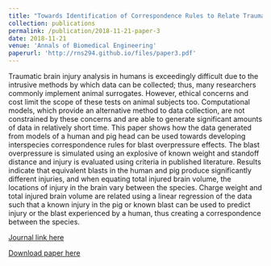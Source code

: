 ```yaml
---
title: "Towards Identification of Correspondence Rules to Relate Traumatic Brain Injury in Different Species"
collection: publications
permalink: /publication/2018-11-21-paper-3
date: 2018-11-21
venue: 'Annals of Biomedical Engineering'
paperurl: 'http://rns294.github.io/files/paper3.pdf'
---
```


Traumatic brain injury analysis in humans is exceedingly difficult due to the intrusive methods by which data can be collected; thus, many researchers commonly implement animal surrogates. However, ethical concerns and cost limit the scope of these tests on animal subjects too. Computational models, which provide an alternative method to data collection, are not constrained by these concerns and are able to generate significant amounts of data in relatively short time. This paper shows how the data generated from models of a human and pig head can be used towards developing interspecies correspondence rules for blast overpressure effects. The blast overpressure is simulated using an explosive of known weight and standoff distance and injury is evaluated using criteria in published literature. Results indicate that equivalent blasts in the human and pig produce significantly different injuries, and when equating total injured brain volume, the locations of injury in the brain vary between the species. Charge weight and total injured brain volume are related using a linear regression of the data such that a known injury in the pig or known blast can be used to predict injury or the blast experienced by a human, thus creating a correspondence between the species.

[Journal link here](https://doi.org/10.1007/s10439-018-02157-1)

[Download paper here](http://rns294.github.io/files/paper3.pdf)
